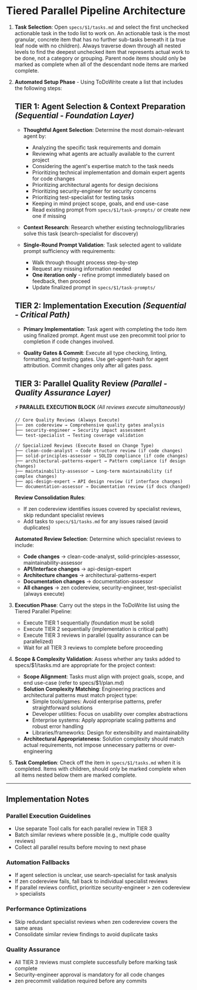 # Tiered Parallel Pipeline Architecture

1. **Task Selection**: Open `specs/$1/tasks.md` and select the first unchecked actionable task in the todo list to work on. An actionable task is the most granular, concrete item that has no further sub-tasks beneath it (a true leaf node with no children). Always traverse down through all nested levels to find the deepest unchecked item that represents actual work to be done, not a category or grouping. Parent node items should only be marked as complete when all of the descendant node items are marked complete.

2. **Automated Setup Phase** - Using ToDoWrite create a list that includes the following steps:

   ## **TIER 1: Agent Selection & Context Preparation** *(Sequential - Foundation Layer)*

   - **Thoughtful Agent Selection**: Determine the most domain-relevant agent by:
     * Analyzing the specific task requirements and domain
     * Reviewing what agents are actually available to the current project
     * Considering the agent's expertise match to the task needs
     * Prioritizing technical implementation and domain expert agents for code changes
     * Prioritizing architectural agents for design decisions
     * Prioritizing security-engineer for security concerns
     * Prioritizing test-specialist for testing tasks
     * Keeping in mind project scope, goals, and end use-case
     * Read existing prompt from `specs/$1/task-prompts/` or create new one if missing

   - **Context Research**: Research whether existing technology/libraries solve this task (search-specialist for discovery)

   - **Single-Round Prompt Validation**: Task selected agent to validate prompt sufficiency with requirements:
     * Walk through thought process step-by-step
     * Request any missing information needed
     * **One iteration only** - refine prompt immediately based on feedback, then proceed
     * Update finalized prompt in `specs/$1/task-prompts/`

   ## **TIER 2: Implementation Execution** *(Sequential - Critical Path)*

   - **Primary Implementation**: Task agent with completing the todo item using finalized prompt. Agent must use zen precommit tool prior to completion if code changes involved.

   - **Quality Gates & Commit**: Execute all type checking, linting, formatting, and testing gates. Use get-agent-hash for agent attribution. Commit changes only after all gates pass.

   ## **TIER 3: Parallel Quality Review** *(Parallel - Quality Assurance Layer)*

   **⚡ PARALLEL EXECUTION BLOCK** *(All reviews execute simultaneously)*

   ```
   // Core Quality Reviews (Always Execute)
   ├── zen codereview → Comprehensive quality gates analysis
   ├── security-engineer → Security impact assessment
   └── test-specialist → Testing coverage validation

   // Specialized Reviews (Execute Based on Change Type)
   ├── clean-code-analyst → Code structure review (if code changes)
   ├── solid-principles-assessor → SOLID compliance (if code changes)
   ├── architectural-patterns-expert → Pattern compliance (if design changes)
   ├── maintainability-assessor → Long-term maintainability (if complex changes)
   ├── api-design-expert → API design review (if interface changes)
   └── documentation-assessor → Documentation review (if docs changed)
   ```

   **Review Consolidation Rules**:
   - If zen codereview identifies issues covered by specialist reviews, skip redundant specialist reviews
   - Add tasks to `specs/$1/tasks.md` for any issues raised (avoid duplicates)

   **Automated Review Selection**: Determine which specialist reviews to include:
   * **Code changes** → clean-code-analyst, solid-principles-assessor, maintainability-assessor
   * **API/Interface changes** → api-design-expert
   * **Architecture changes** → architectural-patterns-expert
   * **Documentation changes** → documentation-assessor
   * **All changes** → zen codereview, security-engineer, test-specialist (always execute)

3. **Execution Phase**: Carry out the steps in the ToDoWrite list using the Tiered Parallel Pipeline:
   - Execute TIER 1 sequentially (foundation must be solid)
   - Execute TIER 2 sequentially (implementation is critical path)
   - Execute TIER 3 reviews in parallel (quality assurance can be parallelized)
   - Wait for all TIER 3 reviews to complete before proceeding

4. **Scope & Complexity Validation**: Assess whether any tasks added to specs/$1/tasks.md are appropriate for the project context:
   - **Scope Alignment**: Tasks must align with project goals, scope, and end use-case (refer to specs/$1/plan.md)
   - **Solution Complexity Matching**: Engineering practices and architectural patterns must match project type:
     * Simple tools/games: Avoid enterprise patterns, prefer straightforward solutions
     * Developer utilities: Focus on usability over complex abstractions
     * Enterprise systems: Apply appropriate scaling patterns and robust error handling
     * Libraries/frameworks: Design for extensibility and maintainability
   - **Architectural Appropriateness**: Solution complexity should match actual requirements, not impose unnecessary patterns or over-engineering

5. **Task Completion**: Check off the item in `specs/$1/tasks.md` when it is completed. Items with children, should only be marked complete when all items nested below them are marked complete.

---

## **Implementation Notes**

### **Parallel Execution Guidelines**
- Use separate Tool calls for each parallel review in TIER 3
- Batch similar reviews where possible (e.g., multiple code quality reviews)
- Collect all parallel results before moving to next phase

### **Automation Fallbacks**
- If agent selection is unclear, use search-specialist for task analysis
- If zen codereview fails, fall back to individual specialist reviews
- If parallel reviews conflict, prioritize security-engineer > zen codereview > specialists

### **Performance Optimizations**
- Skip redundant specialist reviews when zen codereview covers the same areas
- Consolidate similar review findings to avoid duplicate tasks

### **Quality Assurance**
- All TIER 3 reviews must complete successfully before marking task complete
- Security-engineer approval is mandatory for all code changes
- zen precommit validation required before any commits